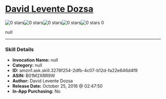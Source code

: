 # [David Levente Dozsa](http://alexa.amazon.com/#skills/amzn1.ask.skill.3278f254-2dfb-4c07-b12d-fa22e646d4f9)
![0 stars](../../images/ic_star_border_black_18dp_1x.png)![0 stars](../../images/ic_star_border_black_18dp_1x.png)![0 stars](../../images/ic_star_border_black_18dp_1x.png)![0 stars](../../images/ic_star_border_black_18dp_1x.png)![0 stars](../../images/ic_star_border_black_18dp_1x.png) 0

null

***

### Skill Details

* **Invocation Name:** null
* **Category:** null
* **ID:** amzn1.ask.skill.3278f254-2dfb-4c07-b12d-fa22e646d4f9
* **ASIN:** B01M2XRR9W
* **Author:** David Levente Dozsa
* **Release Date:** October 25, 2016 @ 02:47:50
* **In-App Purchasing:** No
